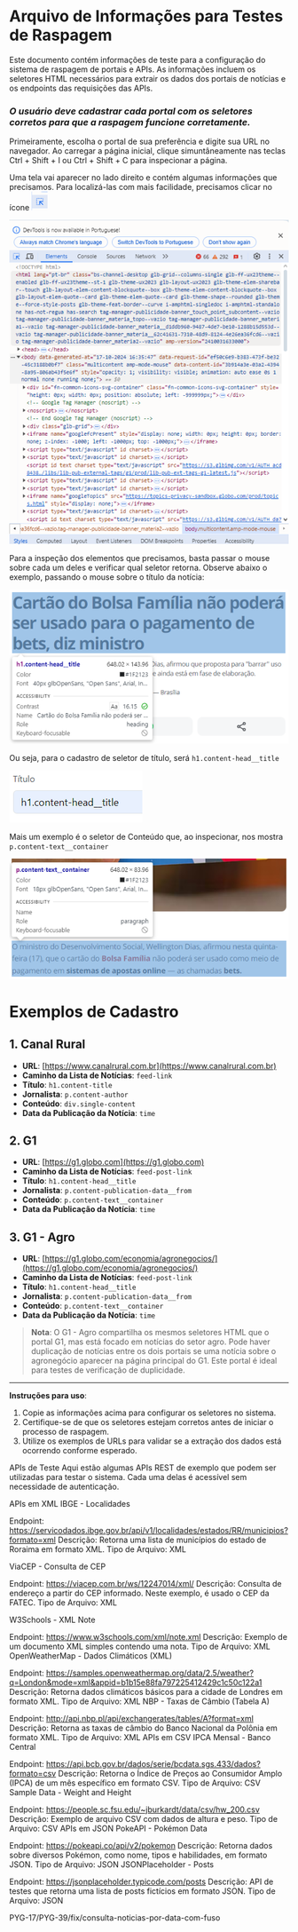 # Arquivo de Informações para Testes de Raspagem

Este documento contém informações de teste para a configuração do sistema de raspagem de portais e APIs. As informações incluem os seletores HTML necessários para extrair os dados dos portais de notícias e os endpoints das requisições das APIs. 


### _O usuário deve cadastrar cada portal com os seletores corretos para que a raspagem funcione corretamente._

Primeiramente, escolha o portal de sua preferência e digite sua URL no navegador. Ao carregar a página inicial, clique simuntâneamente nas teclas Ctrl + Shift + I ou Ctrl + Shift + C para inspecionar a página. 

Uma tela vai aparecer no lado direito e contém algumas informações que precisamos. Para localizá-las com mais facilidade, precisamos clicar no ícone ![icone](image-2.png)

![tela_inspecao](image-3.png)

Para a inspeção dos elementos que precisamos, basta passar o mouse sobre cada um deles e verificar qual seletor retorna. Observe abaixo o exemplo, passando o mouse sobre o título da notícia:

![titulo](image.png)

Ou seja, para o cadastro de seletor de título, será `h1.content-head__title`

![seletor](image-4.png)

Mais um exemplo é o seletor de Conteúdo que, ao inspecionar, nos mostra `p.content-text__container`

![conteudo](image-1.png)

# Exemplos de Cadastro

## 1. Canal Rural

- **URL**: [https://www.canalrural.com.br](https://www.canalrural.com.br)
- **Caminho da Lista de Notícias**: `feed-link`
- **Título**: `h1.content-title`
- **Jornalista**: `p.content-author`
- **Conteúdo**: `div.single-content`
- **Data da Publicação da Notícia**: `time`

## 2. G1

- **URL**: [https://g1.globo.com](https://g1.globo.com)
- **Caminho da Lista de Notícias**: `feed-post-link`
- **Título**: `h1.content-head__title`
- **Jornalista**: `p.content-publication-data__from`
- **Conteúdo**: `p.content-text__container`
- **Data da Publicação da Notícia**: `time`

## 3. G1 - Agro

- **URL**: [https://g1.globo.com/economia/agronegocios/](https://g1.globo.com/economia/agronegocios/)
- **Caminho da Lista de Notícias**: `feed-post-link`
- **Título**: `h1.content-head__title`
- **Jornalista**: `p.content-publication-data__from`
- **Conteúdo**: `p.content-text__container`
- **Data da Publicação da Notícia**: `time`

> **Nota**: O G1 - Agro compartilha os mesmos seletores HTML que o portal G1, mas está focado em notícias do setor agro. Pode haver duplicação de notícias entre os dois portais se uma notícia sobre o agronegócio aparecer na página principal do G1. Este portal é ideal para testes de verificação de duplicidade.

---

**Instruções para uso**:  
1. Copie as informações acima para configurar os seletores no sistema.
2. Certifique-se de que os seletores estejam corretos antes de iniciar o processo de raspagem.
3. Utilize os exemplos de URLs para validar se a extração dos dados está ocorrendo conforme esperado.


APIs de Teste
Aqui estão algumas APIs REST de exemplo que podem ser utilizadas para testar o sistema. Cada uma delas é acessível sem necessidade de autenticação.

APIs em XML
IBGE - Localidades

Endpoint: https://servicodados.ibge.gov.br/api/v1/localidades/estados/RR/municipios?formato=xml
Descrição: Retorna uma lista de municípios do estado de Roraima em formato XML.
Tipo de Arquivo: XML

ViaCEP - Consulta de CEP

Endpoint: https://viacep.com.br/ws/12247014/xml/
Descrição: Consulta de endereço a partir do CEP informado. Neste exemplo, é usado o CEP da FATEC.
Tipo de Arquivo: XML

W3Schools - XML Note

Endpoint: https://www.w3schools.com/xml/note.xml
Descrição: Exemplo de um documento XML simples contendo uma nota.
Tipo de Arquivo: XML
OpenWeatherMap - Dados Climáticos (XML)

Endpoint: https://samples.openweathermap.org/data/2.5/weather?q=London&mode=xml&appid=b1b15e88fa797225412429c1c50c122a1
Descrição: Retorna dados climáticos básicos para a cidade de Londres em formato XML.
Tipo de Arquivo: XML
NBP - Taxas de Câmbio (Tabela A)

Endpoint: http://api.nbp.pl/api/exchangerates/tables/A?format=xml
Descrição: Retorna as taxas de câmbio do Banco Nacional da Polônia em formato XML.
Tipo de Arquivo: XML
APIs em CSV
IPCA Mensal - Banco Central

Endpoint: https://api.bcb.gov.br/dados/serie/bcdata.sgs.433/dados?formato=csv
Descrição: Retorna o Índice de Preços ao Consumidor Amplo (IPCA) de um mês específico em formato CSV.
Tipo de Arquivo: CSV
Sample Data - Weight and Height

Endpoint: https://people.sc.fsu.edu/~jburkardt/data/csv/hw_200.csv
Descrição: Exemplo de arquivo CSV com dados de altura e peso.
Tipo de Arquivo: CSV
APIs em JSON
PokeAPI - Pokémon Data

Endpoint: https://pokeapi.co/api/v2/pokemon
Descrição: Retorna dados sobre diversos Pokémon, como nome, tipos e habilidades, em formato JSON.
Tipo de Arquivo: JSON
JSONPlaceholder - Posts

Endpoint: https://jsonplaceholder.typicode.com/posts
Descrição: API de testes que retorna uma lista de posts fictícios em formato JSON.
Tipo de Arquivo: JSON


PYG-17/PYG-39/fix/consulta-noticias-por-data-com-fuso